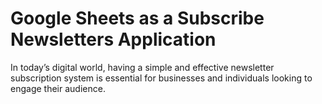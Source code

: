 # Google Sheets as a Subscribe Newsletters Application
In today’s digital world, having a simple and effective newsletter subscription system is essential for businesses and individuals looking to engage their audience.
